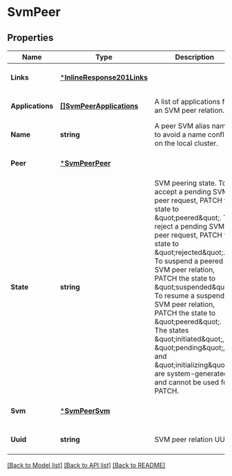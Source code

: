 # SvmPeer

## Properties
Name | Type | Description | Notes
------------ | ------------- | ------------- | -------------
**Links** | [***InlineResponse201Links**](inline_response_201__links.md) |  | [optional] [default to null]
**Applications** | [**[]SvmPeerApplications**](svm_peer_applications.md) | A list of applications for an SVM peer relation. | [optional] [default to null]
**Name** | **string** | A peer SVM alias name to avoid a name conflict on the local cluster. | [optional] [default to null]
**Peer** | [***SvmPeerPeer**](svm_peer_peer.md) |  | [optional] [default to null]
**State** | **string** | SVM peering state. To accept a pending SVM peer request, PATCH the state to \&quot;peered\&quot;. To reject a pending SVM peer request, PATCH the state to \&quot;rejected\&quot;. To suspend a peered SVM peer relation, PATCH the state to \&quot;suspended\&quot;. To resume a suspended SVM peer relation, PATCH the state to \&quot;peered\&quot;. The states \&quot;initiated\&quot;, \&quot;pending\&quot;, and \&quot;initializing\&quot; are system-generated and cannot be used for PATCH. | [optional] [default to null]
**Svm** | [***SvmPeerSvm**](svm_peer_svm.md) |  | [optional] [default to null]
**Uuid** | **string** | SVM peer relation UUID | [optional] [default to null]

[[Back to Model list]](../README.md#documentation-for-models) [[Back to API list]](../README.md#documentation-for-api-endpoints) [[Back to README]](../README.md)


